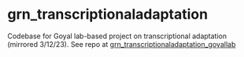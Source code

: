 # grn_transcriptionaladaptation

Codebase for Goyal lab-based project on transcriptional adaptation (mirrored 3/12/23). See repo at [grn_transcriptionaladaptation_goyallab](https://github.com/ianmellis/grn_transcriptionaladaptation_goyallab)
